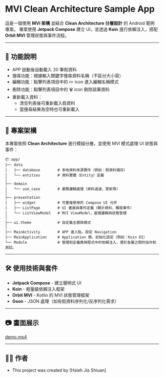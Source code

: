 # MVI Clean Architecture Sample App

這是一個使用 **MVI 架構** 並結合 **Clean Architecture 分層設計** 的 Android 範例專案。
專案使用 **Jetpack Compose** 建立 UI，並透過 **Koin** 進行依賴注入，搭配 **Orbit MVI** 管理狀態與事件流程。

---

## 🚀 功能說明

- APP 啟動後自動載入 20 筆假資料
- 搜尋功能：根據輸入關鍵字搜尋資料名稱（不區分大小寫）
- 編輯功能：點擊列表項目中的 ✏️ icon 進入編輯名稱模式
- 刪除功能：點擊列表項目中的 🗑️ icon 刪除該筆資料
- 重新載入資料：
    - 清空列表後可重新載入假資料
    - 當搜尋結果為空時也可重新載入

---

## 🧱 專案架構

本專案依照 **Clean Architecture** 進行模組分層，並使用 MVI 模式處理 UI 狀態與事件：

```plaintext
📦 app/
├── data
│   ├── database        # 本地資料來源實作（例如：假資料儲存）
│   └── entities        # 資料實體（Entity）定義
│
├── domain
│   └── use_case        # 業務邏輯處理（資料過濾、更新等）
│
├── presentation
│   ├── widget          # 可重複使用的 Compose UI 元件
│   ├── ListPage        # UI 畫面與事件定義（顯示資料、觸發事件）
│   └── ListViewModel   # MVI ViewModel，處理邏輯與狀態管理
│
├── ui.theme            # 自定義主題與樣式
│
├── MainActivity        # APP 進入點，設定 Navigation
├── MainApplication     # Application 類，初始化設定（例如：Koin DI）
└── Module              # 管理和定義應用程式中的依賴注入，便於各層之間的協作和測試。
```
---

## 🛠️ 使用技術與套件

- **Jetpack Compose** - 建立聲明式 UI
- **Koin** - 輕量級依賴注入框架
- **Orbit MVI** - Kotlin 的 MVI 狀態管理框架
- **Gson** - JSON 處理（如有假資料序列化/反序列化需求）

---

## 📷 畫面展示

[demo.mp4](demo/demo.mp4)

---

## 👨‍💻 作者
- This project was created by [Hsieh Jia Shiuan]